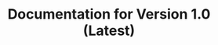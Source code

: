 ---
title: "Documentation for Version 1.0 (Latest)"
weight: 1
summary: "This is the user guide for Version 1.0 of the Boston Regional STOPS model."
---